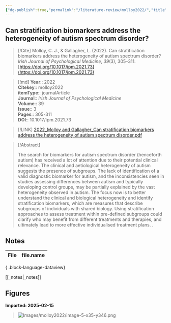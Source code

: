 ```yaml
---
{"dg-publish":true,"permalink":"/literature-review/molloy2022/","title":"Can stratification biomarkers address the heterogeneity of autism spectrum disorder?","tags":["autism","Autism","spectrum","disorder","biomarkers","stratification"]}
---
```



## Can stratification biomarkers address the heterogeneity of autism spectrum disorder?

> [!Cite]
> Molloy, C. J., & Gallagher, L. (2022). Can stratification biomarkers address the heterogeneity of autism spectrum disorder? _Irish Journal of Psychological Medicine_, _39_(3), 305–311. [https://doi.org/10.1017/ipm.2021.73](https://doi.org/10.1017/ipm.2021.73)


>[!md]
> **Year**:: 2022   
> **Citekey**:: molloy2022  
> **itemType**:: journalArticle  
> **Journal**:: *Irish Journal of Psychological Medicine*  
> **Volume**:: 39  
> **Issue**:: 3   
> **Pages**:: 305-311  
> **DOI**:: 10.1017/ipm.2021.73    

> [!LINK] 
> [2022_Molloy and Gallagher_Can stratification biomarkers address the heterogeneity of autism spectrum disorder.pdf](zotero://select/library/items/5RTF2GCT)

> [!Abstract]
>
> The search for biomarkers for autism spectrum disorder (henceforth autism) has received a lot of attention due to their potential clinical relevance. The clinical and aetiological heterogeneity of autism suggests the presence of subgroups. The lack of identification of a valid diagnostic biomarker for autism, and the inconsistencies seen in studies assessing differences between autism and typically developing control groups, may be partially explained by the vast heterogeneity observed in autism. The focus now is to better understand the clinical and biological heterogeneity and identify stratification biomarkers, which are measures that describe subgroups of individuals with shared biology. Using stratification approaches to assess treatment within pre-defined subgroups could clarify who may benefit from different treatments and therapies, and ultimately lead to more effective individualised treatment plans.
>.
> 


## Notes

| File | file.name |
| ---- | --------- |

{ .block-language-dataview}

[[_notes\|_notes]]

## Figures

**Imported: 2025-02-15**

> ![Images/molloy2022/image-5-x35-y346.png](/img/user/Images/molloy2022/image-5-x35-y346.png)